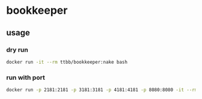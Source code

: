 # bookkeeper
## usage
### dry run
```bash
docker run -it --rm ttbb/bookkeeper:nake bash
```
### run with port
```bash
docker run -p 2181:2181 -p 3181:3181 -p 4181:4181 -p 8080:8080 -it --rm ttbb/bookkeeper:nake bash
```